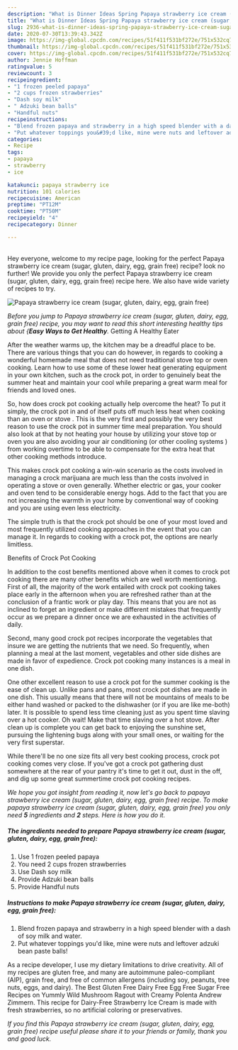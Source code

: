```yaml
---
description: "What is Dinner Ideas Spring Papaya strawberry ice cream (sugar, gluten, dairy, egg, grain free)"
title: "What is Dinner Ideas Spring Papaya strawberry ice cream (sugar, gluten, dairy, egg, grain free)"
slug: 2936-what-is-dinner-ideas-spring-papaya-strawberry-ice-cream-sugar-gluten-dairy-egg-grain-free
date: 2020-07-30T13:39:43.342Z
image: https://img-global.cpcdn.com/recipes/51f411f531bf272e/751x532cq70/papaya-strawberry-ice-cream-sugar-gluten-dairy-egg-grain-free-recipe-main-photo.jpg
thumbnail: https://img-global.cpcdn.com/recipes/51f411f531bf272e/751x532cq70/papaya-strawberry-ice-cream-sugar-gluten-dairy-egg-grain-free-recipe-main-photo.jpg
cover: https://img-global.cpcdn.com/recipes/51f411f531bf272e/751x532cq70/papaya-strawberry-ice-cream-sugar-gluten-dairy-egg-grain-free-recipe-main-photo.jpg
author: Jennie Hoffman
ratingvalue: 5
reviewcount: 3
recipeingredient:
- "1 frozen peeled papaya"
- "2 cups frozen strawberries"
- "Dash soy milk"
- " Adzuki bean balls"
- "Handful nuts"
recipeinstructions:
- "Blend frozen papaya and strawberry in a high speed blender with a dash of soy milk and water."
- "Put whatever toppings you&#39;d like, mine were nuts and leftover adzuki bean paste balls!"
categories:
- Recipe
tags:
- papaya
- strawberry
- ice

katakunci: papaya strawberry ice 
nutrition: 101 calories
recipecuisine: American
preptime: "PT12M"
cooktime: "PT50M"
recipeyield: "4"
recipecategory: Dinner

---
```

<br>
Hey everyone, welcome to my recipe page, looking for the perfect Papaya strawberry ice cream (sugar, gluten, dairy, egg, grain free) recipe? look no further! We provide you only the perfect Papaya strawberry ice cream (sugar, gluten, dairy, egg, grain free) recipe here. We also have wide variety of recipes to try.
<br>


![Papaya strawberry ice cream (sugar, gluten, dairy, egg, grain free)](https://img-global.cpcdn.com/recipes/51f411f531bf272e/751x532cq70/papaya-strawberry-ice-cream-sugar-gluten-dairy-egg-grain-free-recipe-main-photo.jpg)

<i>Before you jump to Papaya strawberry ice cream (sugar, gluten, dairy, egg, grain free) recipe, you may want to read this short interesting healthy tips about {<strong>Easy Ways to Get Healthy</strong>.</i>
Getting A Healthy Eater


After the weather warms up, the kitchen may be a dreadful place to be. There are various things that you can do however, in regards to cooking a wonderful homemade meal that does not need traditional stove top or oven cooking. Learn how to use some of these lower heat generating equipment in your own kitchen, such as the crock pot, in order to genuinely beat the summer heat and maintain your cool while preparing a great warm meal for friends and loved ones.

So, how does crock pot cooking actually help overcome the heat? To put it simply, the crock pot in and of itself puts off much less heat when cooking than an oven or stove . This is the very first and possibly the very best reason to use the crock pot in summer time meal preparation. You should also look at that by not heating your house by utilizing your stove top or oven you are also avoiding your air conditioning (or other cooling systems ) from working overtime to be able to compensate for the extra heat that other cooking methods introduce.

This makes crock pot cooking a win-win scenario as the costs involved in managing a crock marijuana are much less than the costs involved in operating a stove or oven generally. Whether electric or gas, your cooker and oven tend to be considerable energy hogs. Add to the fact that you are not increasing the warmth in your home by conventional way of cooking and you are using even less electricity.

 The simple truth is that the crock pot should be one of your most loved and most frequently utilized cooking approaches in the event that you can manage it. In regards to cooking with a crock pot, the options are nearly limitless.  

Benefits of Crock Pot Cooking

In addition to the cost benefits mentioned above when it comes to crock pot cooking there are many other benefits which are well worth mentioning. First of all, the majority of the work entailed with crock pot cooking takes place early in the afternoon when you are refreshed rather than at the conclusion of a frantic work or play day. This means that you are not as inclined to forget an ingredient or make different mistakes that frequently occur as we prepare a dinner once we are exhausted in the activities of daily.

Second, many good crock pot recipes incorporate the vegetables that insure we are getting the nutrients that we need. So frequently, when planning a meal at the last moment, vegetables and other side dishes are made in favor of expedience. Crock pot cooking many instances is a meal in one dish.

One other excellent reason to use a crock pot for the summer cooking is the ease of clean up.  Unlike pans and pans, most crock pot dishes are made in one dish. This usually means that there will not be mountains of meals to be either hand washed or packed to the dishwasher (or if you are like me-both) later. It is possible to spend less time cleaning just as you spent time slaving over a hot cooker. Oh wait! Make that time slaving over a hot stove. After clean up is complete you can get back to enjoying the sunshine set, pursuing the lightening bugs along with your small ones, or waiting for the very first superstar.

While there'll be no one size fits all very best cooking process, crock pot cooking comes very close. If you've got a crock pot gathering dust somewhere at the rear of your pantry it's time to get it out, dust in the off, and dig up some great summertime crock pot cooking recipes.


<i>We hope you got insight from reading it, now let's go back to papaya strawberry ice cream (sugar, gluten, dairy, egg, grain free) recipe. To make papaya strawberry ice cream (sugar, gluten, dairy, egg, grain free) you only need <strong>5</strong> ingredients and <strong>2</strong> steps. Here is how you do it.
</i>

##### The ingredients needed to prepare Papaya strawberry ice cream (sugar, gluten, dairy, egg, grain free):

1. Use 1 frozen peeled papaya
1. You need 2 cups frozen strawberries
1. Use Dash soy milk
1. Provide  Adzuki bean balls
1. Provide Handful nuts


##### Instructions to make Papaya strawberry ice cream (sugar, gluten, dairy, egg, grain free):

1. Blend frozen papaya and strawberry in a high speed blender with a dash of soy milk and water.
1. Put whatever toppings you&#39;d like, mine were nuts and leftover adzuki bean paste balls!


As a recipe developer, I use my dietary limitations to drive creativity. All of my recipes are gluten free, and many are autoimmune paleo-compliant (AIP), grain free, and free of common allergens (including soy, peanuts, tree nuts, eggs, and dairy). The Best Gluten Free Dairy Free Egg Free Sugar Free Recipes on Yummly Wild Mushroom Ragout with Creamy Polenta Andrew Zimmern. This recipe for Dairy-Free Strawberry Ice Cream is made with fresh strawberries, so no artificial coloring or preservatives. 

<i>If you find this Papaya strawberry ice cream (sugar, gluten, dairy, egg, grain free) recipe useful please share it to your friends or family, thank you and good luck.</i>
